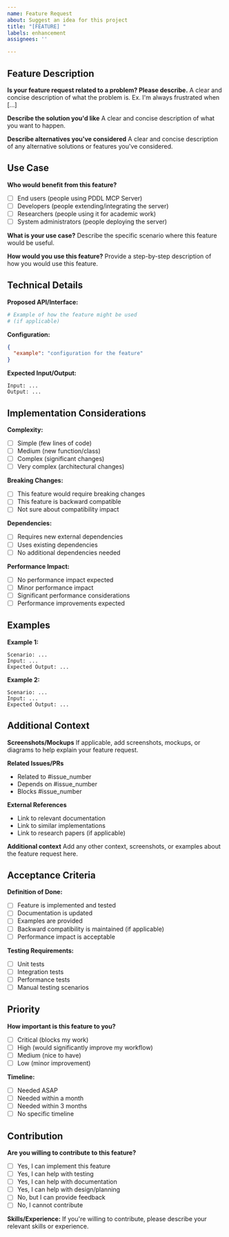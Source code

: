 ```yaml
---
name: Feature Request
about: Suggest an idea for this project
title: "[FEATURE] "
labels: enhancement
assignees: ''

---
```


## Feature Description

**Is your feature request related to a problem? Please describe.**
A clear and concise description of what the problem is. Ex. I'm always frustrated when [...]

**Describe the solution you'd like**
A clear and concise description of what you want to happen.

**Describe alternatives you've considered**
A clear and concise description of any alternative solutions or features you've considered.

## Use Case

**Who would benefit from this feature?**
- [ ] End users (people using PDDL MCP Server)
- [ ] Developers (people extending/integrating the server)
- [ ] Researchers (people using it for academic work)
- [ ] System administrators (people deploying the server)

**What is your use case?**
Describe the specific scenario where this feature would be useful.

**How would you use this feature?**
Provide a step-by-step description of how you would use this feature.

## Technical Details

**Proposed API/Interface:**
```python
# Example of how the feature might be used
# (if applicable)
```

**Configuration:**
```json
{
  "example": "configuration for the feature"
}
```

**Expected Input/Output:**
```
Input: ...
Output: ...
```

## Implementation Considerations

**Complexity:**
- [ ] Simple (few lines of code)
- [ ] Medium (new function/class)
- [ ] Complex (significant changes)
- [ ] Very complex (architectural changes)

**Breaking Changes:**
- [ ] This feature would require breaking changes
- [ ] This feature is backward compatible
- [ ] Not sure about compatibility impact

**Dependencies:**
- [ ] Requires new external dependencies
- [ ] Uses existing dependencies
- [ ] No additional dependencies needed

**Performance Impact:**
- [ ] No performance impact expected
- [ ] Minor performance impact
- [ ] Significant performance considerations
- [ ] Performance improvements expected

## Examples

**Example 1:**
```
Scenario: ...
Input: ...
Expected Output: ...
```

**Example 2:**
```
Scenario: ...
Input: ...
Expected Output: ...
```

## Additional Context

**Screenshots/Mockups**
If applicable, add screenshots, mockups, or diagrams to help explain your feature request.

**Related Issues/PRs**
- Related to #issue_number
- Depends on #issue_number
- Blocks #issue_number

**External References**
- Link to relevant documentation
- Link to similar implementations
- Link to research papers (if applicable)

**Additional context**
Add any other context, screenshots, or examples about the feature request here.

## Acceptance Criteria

**Definition of Done:**
- [ ] Feature is implemented and tested
- [ ] Documentation is updated
- [ ] Examples are provided
- [ ] Backward compatibility is maintained (if applicable)
- [ ] Performance impact is acceptable

**Testing Requirements:**
- [ ] Unit tests
- [ ] Integration tests
- [ ] Performance tests
- [ ] Manual testing scenarios

## Priority

**How important is this feature to you?**
- [ ] Critical (blocks my work)
- [ ] High (would significantly improve my workflow)
- [ ] Medium (nice to have)
- [ ] Low (minor improvement)

**Timeline:**
- [ ] Needed ASAP
- [ ] Needed within a month
- [ ] Needed within 3 months
- [ ] No specific timeline

## Contribution

**Are you willing to contribute to this feature?**
- [ ] Yes, I can implement this feature
- [ ] Yes, I can help with testing
- [ ] Yes, I can help with documentation
- [ ] Yes, I can help with design/planning
- [ ] No, but I can provide feedback
- [ ] No, I cannot contribute

**Skills/Experience:**
If you're willing to contribute, please describe your relevant skills or experience.
